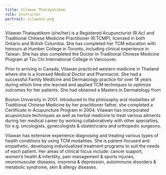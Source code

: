 ```yaml
---
title: Vilawan Thatayatikom
role: Instructor
portrait: vilawan2.png
---
```

Vilawan Thatayatikom (she/her) is a Registered Acupuncturist (R.Ac) and Traditional Chinese Medicine Practitioner (R.TCMP), licensed in both Ontario and British Columbia. She has completed her TCM education with honours at Humber College in Toronto, including clinical experience in Taiwan. She has also completed the Doctor in Traditional Chinese Medicine Program at Tzu Chi International College in Vancouver.

Prior to arriving in Canada, Vilawan practiced western medicine in Thailand where she is a licensed Medical Doctor and Pharmacist. She had a successful Family Medicine and Dermatology practice for over 18 years during which time she learned and applied TCM techniques to optimize outcomes for her patients. She had obtained a Masters in Dermatology from

Boston University in 2001. Introduced to the philosophy and modalities of Traditional Chinese Medicine by her practitioner father, she completed a Certificate in Acupuncture Program in 2004. Vilawan has incorporated acupuncture techniques as well as herbal medicine to treat various ailments during her medical career by working collaboratively with other specialties, for e.g. oncologists, gynecologists & obstetricians and orthopedic surgeons.

Vilawan has extensive experience diagnosing and treating various types of health conditions by using TCM modalities. She is patient-focused and empathetic, developing individualized treatment programs to suit the needs of each patient. Her areas of clinical focus include: cancer support, women’s health & infertility, pain management & sports injuries, neuromuscular diseases, insomnia & depression, autoimmune disorders & metabolic syndrome, skin & allergy diseases.
